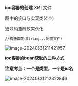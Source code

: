 **ioc容器的创建**  XML文件

图中的接口与实现类(4个)  

通过构造函数实例化

```
//构造函数(String...配置文件)
```

![image-20240831211421957](D:\a_briup_learn\spring\ioc容器的创建.assets\image-20240831211421957.png)

**ioc容器的bean获取的三种方式**

**注意考点：一个是类型，一个是id名**

![image-20240831212322846](D:\a_briup_learn\spring\ioc容器的创建.assets\image-20240831212322846.png)